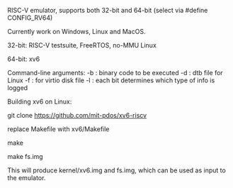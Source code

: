 RISC-V emulator, supports both 32-bit and 64-bit (select via #define CONFIG_RV64)

Currently work on Windows, Linux and MacOS.

32-bit: RISC-V testsuite, FreeRTOS, no-MMU Linux

64-bit: xv6

Command-line arguments:
  -b <bin file>: binary code to be executed
  -d <dtb file>: dtb file for Linux
  -f <filesystem file>: for virtio disk file
  -l <log level>: each bit determines which type of info is logged


Building xv6 on Linux:

  git clone https://github.com/mit-pdos/xv6-riscv
  
  replace Makefile with xv6/Makefile
  
  make
  
  make fs.img
  

  This will produce kernel/xv6.img and fs.img, which can be used as input to the emulator.


  

